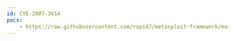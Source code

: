 ```yaml
---
id: CVE-2007-3614
pocs:
    - https://raw.githubusercontent.com/rapid7/metasploit-framework/master/modules/exploits/windows/http/sapdb_webtools.rb
---
```

